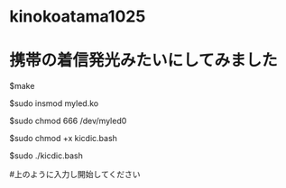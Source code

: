# kinokoatama1025
# 携帯の着信発光みたいにしてみました
$make

$sudo insmod myled.ko

$sudo chmod 666 /dev/myled0

$sudo chmod +x kicdic.bash

$sudo ./kicdic.bash

#上のように入力し開始してください
